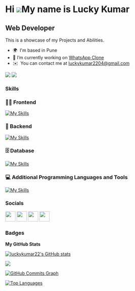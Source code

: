 Hi ![](https://user-images.githubusercontent.com/18350557/176309783-0785949b-9127-417c-8b55-ab5a4333674e.gif)My name is Lucky Kumar
===================================================================================================================================

Web Developer
-------------

This is a showcase of my Projects and Abilities.

* 🌍  I'm based in Pune
* 🔭 I’m currently working on [WhatsApp Clone](https://whatsapp-clone-by-lucky.netlify.app/)
* ✉️  You can contact me at [luckykumar2204@gmail.com](mailto:luckykumar2204@gmail.com)

[![](https://visitcount.itsvg.in/api?id=luckykumar22&icon=5&color=1)](https://visitcount.itsvg.in)
<a href="https://www.github.com/luckykumar22" target="_blank" rel="noreferrer"><img
src="https://img.shields.io/github/followers/luckykumar22?logo=github&style=for-the-badge&color=0891b2&labelColor=1c1917" /></a>

### Skills


<h3 align="left">🏄‍♂️ Frontend</h3>

[![My Skills](https://skillicons.dev/icons?i=html,css,js,react,materialui,vite,redux,bootstrap&theme=light)](https://skillicons.dev)

<h3 align="left">🧰 Backend</h3>

[![My Skills](https://skillicons.dev/icons?i=nodejs,express&theme=light)](https://skillicons.dev)

<h3 align="left">🗄️ Database</h3>

[![My Skills](https://skillicons.dev/icons?i=mongodb,mysql&theme=light)](https://skillicons.dev)

<h3 align="left"> 💻 Additional Programming Languages and Tools</h3>

[![My Skills](https://skillicons.dev/icons?i=java,git,github,linux,netlify,jenkins,postman,vscode&theme=light)](https://skillicons.dev)

### Socials

<p align="left"> <a href="https://www.facebook.com/luck22y" target="_blank" rel="noreferrer"><img src="https://raw.githubusercontent.com/danielcranney/readme-generator/main/public/icons/socials/facebook.svg" width="32" height="32" /></a> <a href="https://www.github.com/luckykumar22" target="_blank" rel="noreferrer"><img src="https://raw.githubusercontent.com/danielcranney/readme-generator/main/public/icons/socials/github.svg" width="32" height="32" /></a> <a href="http://www.instagram.com/luck22y" target="_blank" rel="noreferrer"><img src="https://raw.githubusercontent.com/danielcranney/readme-generator/main/public/icons/socials/instagram.svg" width="32" height="32" /></a> <a href="https://www.linkedin.com/in/luckykumar22" target="_blank" rel="noreferrer"><img src="https://raw.githubusercontent.com/danielcranney/readme-generator/main/public/icons/socials/linkedin.svg" width="32" height="32" /></a></p>

### Badges

<b>My GitHub Stats</b>

<a href="http://www.github.com/luckykumar22"><img src="https://github-readme-stats.vercel.app/api?username=luckykumar22&show_icons=true&hide=&count_private=true&title_color=0891b2&text_color=ffffff&icon_color=0891b2&bg_color=1c1917&hide_border=true&show_icons=true" alt="luckykumar22's GitHub stats" /></a>

<a href="http://www.github.com/luckykumar22"><img src="https://github-readme-streak-stats.herokuapp.com/?user=luckykumar22&stroke=ffffff&background=1c1917&ring=0891b2&fire=0891b2&currStreakNum=ffffff&currStreakLabel=0891b2&sideNums=ffffff&sideLabels=ffffff&dates=ffffff&hide_border=true" /></a>

<a href="http://www.github.com/luckykumar22"><img src="https://github-readme-activity-graph.cyclic.app/graph?username=luckykumar22&bg_color=1c1917&color=ffffff&line=0891b2&point=ffffff&area_color=1c1917&area=true&hide_border=true&custom_title=GitHub%20Commits%20Graph" alt="GitHub Commits Graph" /></a>

<a href="https://github.com/luckykumar22" align="left"><img src="https://github-readme-stats.vercel.app/api/top-langs/?username=luckykumar22&langs_count=10&title_color=0891b2&text_color=ffffff&icon_color=0891b2&bg_color=1c1917&hide_border=true&locale=en&custom_title=Top%20%Languages" alt="Top Languages" /></a>
